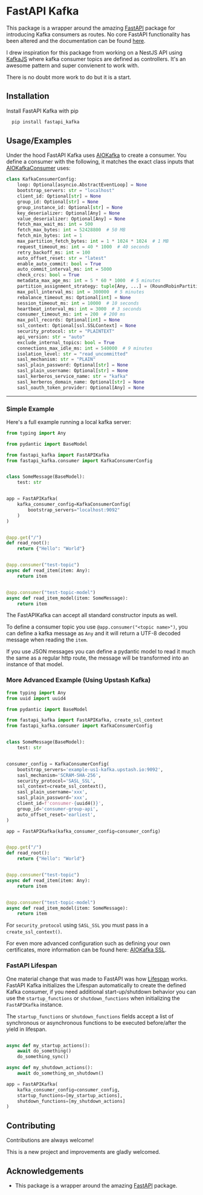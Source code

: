 # FastAPI Kafka

This package is a wrapper around the amazing [FastAPI](https://pypi.org/project/fastapi/) package for introducing Kafka consumers as routes. No core FastAPI functionality has been altered and the documentation can be found [here](https://fastapi.tiangolo.com/).

I drew inspiration for this package from working on a NestJS API using [KafkaJS](https://docs.nestjs.com/microservices/kafka) where kafka consumer topics are defined as controllers. It's an awesome pattern and super convienent to work with.

There is no doubt more work to do but it is a start.
## Installation

Install FastAPI Kafka with pip

```bash
  pip install fastapi_kafka
```
    
## Usage/Examples

Under the hood FastAPI Kafka uses [AIOKafka](https://github.com/aio-libs/aiokafka) to create a consumer. You define a consumer with the following, it matches the exact class inputs that [AIOKafkaConsumer](https://aiokafka.readthedocs.io/en/stable/api.html#aiokafka.AIOKafkaConsumer) uses:

```python
class KafkaConsumerConfig:
    loop: Optional[asyncio.AbstractEventLoop] = None
    bootstrap_servers: str = "localhost"
    client_id: Optional[str] = None
    group_id: Optional[str] = None
    group_instance_id: Optional[str] = None
    key_deserializer: Optional[Any] = None
    value_deserializer: Optional[Any] = None
    fetch_max_wait_ms: int = 500
    fetch_max_bytes: int = 52428800  # 50 MB
    fetch_min_bytes: int = 1
    max_partition_fetch_bytes: int = 1 * 1024 * 1024  # 1 MB
    request_timeout_ms: int = 40 * 1000  # 40 seconds
    retry_backoff_ms: int = 100
    auto_offset_reset: str = "latest"
    enable_auto_commit: bool = True
    auto_commit_interval_ms: int = 5000
    check_crcs: bool = True
    metadata_max_age_ms: int = 5 * 60 * 1000  # 5 minutes
    partition_assignment_strategy: tuple[Any, ...] = (RoundRobinPartitionAssignor,)
    max_poll_interval_ms: int = 300000  # 5 minutes
    rebalance_timeout_ms: Optional[int] = None
    session_timeout_ms: int = 10000  # 10 seconds
    heartbeat_interval_ms: int = 3000  # 3 seconds
    consumer_timeout_ms: int = 200  # 200 ms
    max_poll_records: Optional[int] = None
    ssl_context: Optional[ssl.SSLContext] = None
    security_protocol: str = "PLAINTEXT"
    api_version: str = "auto"
    exclude_internal_topics: bool = True
    connections_max_idle_ms: int = 540000  # 9 minutes
    isolation_level: str = "read_uncommitted"
    sasl_mechanism: str = "PLAIN"
    sasl_plain_password: Optional[str] = None
    sasl_plain_username: Optional[str] = None
    sasl_kerberos_service_name: str = "kafka"
    sasl_kerberos_domain_name: Optional[str] = None
    sasl_oauth_token_provider: Optional[Any] = None
```

---
### Simple Example

Here's a full example running a local kafka server:
```python
from typing import Any

from pydantic import BaseModel

from fastapi_kafka import FastAPIKafka
from fastapi_kafka.consumer import KafkaConsumerConfig


class SomeMessage(BaseModel):
    test: str


app = FastAPIKafka(
    kafka_consumer_config=KafkaConsumerConfig(
        bootstrap_servers="localhost:9092"
    )
)


@app.get("/")
def read_root():
    return {"Hello": "World"}


@app.consumer("test-topic")
async def read_item(item: Any):
    return item


@app.consumer("test-topic-model")
async def read_item_model(item: SomeMessage):
    return item
```

The FastAPIKafka can accept all standard constructor inputs as well.

To define a consumer topic you use `@app.consumer("<topic name>")`, you can define a kafka message as `Any` and it will return a UTF-8 decoded message when reading the `item`. 

If you use JSON messages you can define a pydantic model to read it much the same as a regular http route, the message will be transformed into an instance of that model.


### More Advanced Example (Using Upstash Kafka)
```python
from typing import Any
from uuid import uuid4

from pydantic import BaseModel

from fastapi_kafka import FastAPIKafka, create_ssl_context
from fastapi_kafka.consumer import KafkaConsumerConfig


class SomeMessage(BaseModel):
    test: str


consumer_config = KafkaConsumerConfig(
    bootstrap_servers='example-us1-kafka.upstash.io:9092',
    sasl_mechanism='SCRAM-SHA-256',
    security_protocol='SASL_SSL',
    ssl_context=create_ssl_context(),
    sasl_plain_username='xxx',
    sasl_plain_password='xxx',
    client_id=f'consumer-{uuid4()}',
    group_id='consumer-group-api',
    auto_offset_reset='earliest',
)

app = FastAPIKafka(kafka_consumer_config=consumer_config)


@app.get("/")
def read_root():
    return {"Hello": "World"}


@app.consumer("test-topic")
async def read_item(item: Any):
    return item


@app.consumer("test-topic-model")
async def read_item_model(item: SomeMessage):
    return item

```

For `security_protocol` using `SASL_SSL` you must pass in a `create_ssl_context()`.

For even more advanced configuration such as defining your own certificates, more information can be found here: [AIOKafka SSL](https://aiokafka.readthedocs.io/en/stable/examples/ssl_consume_produce.html).

### FastAPI Lifespan

One material change that was made to FastAPI was how [Lifespan](https://fastapi.tiangolo.com/advanced/events/?h=lifespan) works. FastAPI Kafka initializes the Lifespan automatically to create the defined Kafka consumer, if you need additional start-up/shutdown behavior you can use the `startup_functions` or `shutdown_functions` when initializing the `FastAPIKafka` instance.

The `startup_functions` or `shutdown_functions` fields accept a list of synchronous or asynchronous functions to be executed before/after the yield in lifespan.

```python

async def my_startup_actions():
    await do_something()
    do_something_sync()

async def my_shutdown_actions():
    await do_something_on_shutdown()

app = FastAPIKafka(
    kafka_consumer_config=consumer_config,
    startup_functions=[my_startup_actions],
    shutdown_functions=[my_shutdown_actions]
)
```
## Contributing

Contributions are always welcome!

This is a new project and improvements are gladly welcomed.


## Acknowledgements

 - This package is a wrapper around the amazing [FastAPI](https://pypi.org/project/fastapi/) package.
